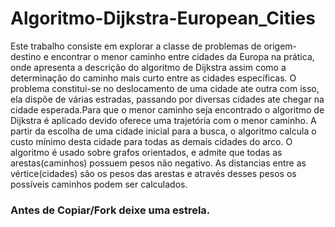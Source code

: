 # Algoritmo-Dijkstra-European_Cities
Este trabalho consiste em explorar a classe de problemas de origem-destino
e encontrar o menor caminho entre cidades da Europa na prática, onde apresenta a descrição do algoritmo de Dijkstra assim como a determinação do
caminho mais curto entre as cidades específicas.
O problema constitui-se no deslocamento de uma cidade ate outra com
isso, ela dispõe de várias estradas, passando por diversas cidades ate chegar
na cidade esperada.Para que o menor caminho seja encontrado o algoritmo
de Dijkstra é aplicado devido oferece uma trajetória com o menor caminho.
A partir da escolha de uma cidade inicial para a busca, o algoritmo calcula
o custo mínimo desta cidade para todas as demais cidades do arco. O algoritmo é usado sobre grafos orientados, e admite que todas as arestas(caminhos)
possuem pesos não negativo. As distancias entre as vértice(cidades) são os
pesos das arestas e através desses pesos os possíveis caminhos podem ser calculados.

### Antes de Copiar/Fork deixe uma estrela.
